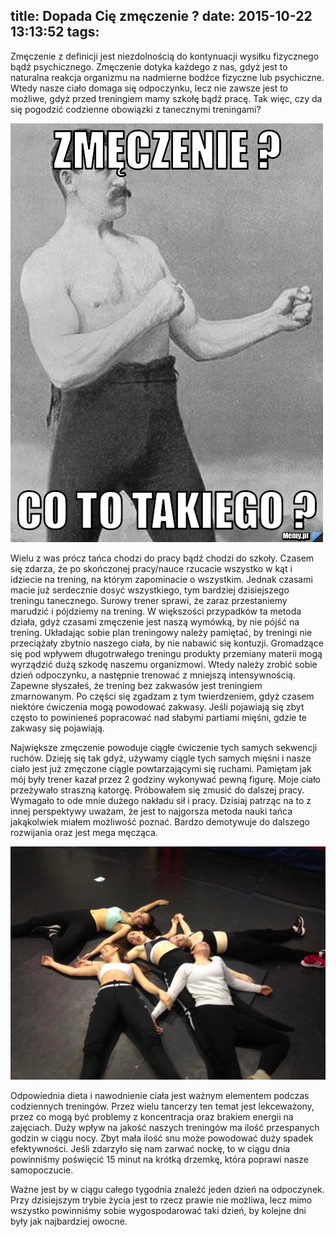 title: Dopada Cię zmęczenie ?
date: 2015-10-22 13:13:52
tags:
---

Zmęczenie z definicji jest niezdolnością do kontynuacji wysiłku fizycznego bądź psychicznego. Zmęczenie dotyka każdego z nas, gdyż jest to naturalna reakcja organizmu na nadmierne bodźce fizyczne lub psychiczne. Wtedy nasze ciało domaga się odpoczynku, lecz nie zawsze jest to możliwe, gdyż przed treningiem mamy szkołę bądź pracę. Tak więc, czy da się pogodzić codzienne obowiązki z tanecznymi treningami?

![mem](/blog/images/mem_zmeczenie.jpg)

<!-- more -->

Wielu z was prócz tańca chodzi do pracy bądź chodzi do szkoły. Czasem się zdarza, że po skończonej pracy/nauce rzucacie wszystko w kąt i idziecie na trening, na którym zapominacie o wszystkim. Jednak czasami macie już serdecznie dosyć wszystkiego, tym bardziej dzisiejszego treningu tanecznego. Surowy trener sprawi, że zaraz przestaniemy marudzić i pójdziemy na trening. W większości przypadków ta metoda działa, gdyż czasami zmęczenie jest naszą wymówką, by nie pójść na trening.
Układając sobie plan treningowy należy pamiętać, by treningi nie przeciążały zbytnio naszego ciała, by nie nabawić się kontuzji. Gromadzące się pod wpływem długotrwałego treningu produkty przemiany materii mogą wyrządzić dużą szkodę naszemu organizmowi. Wtedy należy zrobić sobie dzień odpoczynku, a następnie trenować z mniejszą intensywnością. Zapewne słyszałeś, że trening bez zakwasów jest treningiem zmarnowanym. Po części się zgadzam z tym twierdzeniem, gdyż czasem niektóre ćwiczenia mogą powodować zakwasy. Jeśli pojawiają się zbyt często to powinieneś popracować nad słabymi partiami mięśni, gdzie te zakwasy się pojawiają. 

Największe zmęczenie powoduje ciągłe ćwiczenie tych samych sekwencji ruchów. Dzieję się tak gdyż, używamy ciągle tych samych mięśni i nasze ciało jest już zmęczone ciągle powtarzającymi się ruchami. Pamiętam jak mój były trener kazał przez 2 godziny wykonywać pewną figurę. Moje ciało przeżywało straszną katorgę. Próbowałem się zmusić do dalszej pracy. Wymagało to ode mnie dużego nakładu sił i pracy. Dzisiaj patrząc na to z innej perspektywy uważam, że jest to najgorsza metoda nauki tańca jakąkolwiek miałem możliwość poznać. Bardzo demotywuje do dalszego rozwijania oraz jest mega męcząca. 

![mem](/blog/images/zmeczeni.png)

Odpowiednia dieta i nawodnienie ciała jest ważnym elementem podczas codziennych treningów. Przez wielu tancerzy ten temat jest lekceważony, przez co mogą być problemy z koncentracja oraz brakiem energii na zajęciach. Duży wpływ na jakość naszych treningów ma ilość przespanych godzin w ciągu nocy. Zbyt mała ilość snu może powodować duży spadek efektywności. Jeśli zdarzyło się nam zarwać nockę, to w ciągu dnia powinniśmy poświęcić 15 minut na krótką drzemkę, która poprawi nasze samopoczucie. 

Ważne jest by w ciągu całego tygodnia znaleźć jeden dzień na odpoczynek. Przy dzisiejszym trybie życia jest to rzecz prawie nie możliwa, lecz mimo wszystko powinniśmy sobie wygospodarować taki dzień, by kolejne dni były jak najbardziej owocne.     
